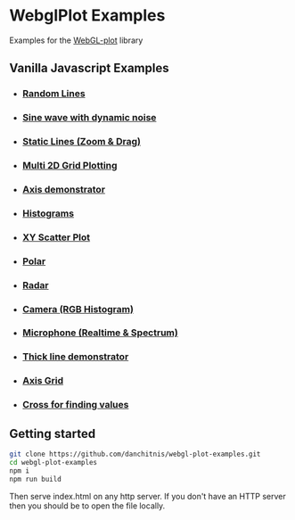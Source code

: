 # WebglPlot Examples

Examples for the [WebGL-plot](https://github.com/danchitnis/webgl-plot) library

## Vanilla Javascript Examples

- ### [Random Lines](https://danchitnis.github.io/webgl-plot-examples/vanilla/index.html)
- ### [Sine wave with dynamic noise](https://danchitnis.github.io/webgl-plot-examples/vanilla/sine.html)
- ### [Static Lines (Zoom & Drag)](https://danchitnis.github.io/webgl-plot-examples/vanilla/static.html)
- ### [Multi 2D Grid Plotting](https://danchitnis.github.io/webgl-plot-examples/vanilla/multiPlot.html)
- ### [Axis demonstrator](https://danchitnis.github.io/webgl-plot-examples/vanilla/axis.html)
- ### [Histograms](https://danchitnis.github.io/webgl-plot-examples/vanilla/histogram.html)
- ### [XY Scatter Plot](https://danchitnis.github.io/webgl-plot-examples/vanilla/scatterXY.html)
- ### [Polar](https://danchitnis.github.io/webgl-plot-examples/vanilla/polar.html)
- ### [Radar](https://danchitnis.github.io/webgl-plot-examples/vanilla/radar.html)
- ### [Camera (RGB Histogram)](https://danchitnis.github.io/webgl-plot-examples/vanilla/camera.html)
- ### [Microphone (Realtime & Spectrum)](https://danchitnis.github.io/webgl-plot-examples/vanilla/microphone.html)
- ### [Thick line demonstrator](https://danchitnis.github.io/webgl-plot-examples/vanilla/thick.html)
- ### [Axis Grid](https://danchitnis.github.io/webgl-plot-examples/vanilla/grid.html)
- ### [Cross for finding values](https://danchitnis.github.io/webgl-plot-examples/vanilla/cross.html)

## Getting started

```bash
git clone https://github.com/danchitnis/webgl-plot-examples.git
cd webgl-plot-examples
npm i
npm run build
```

Then serve index.html on any http server. If you don't have an HTTP server then you should be to open the file locally.
